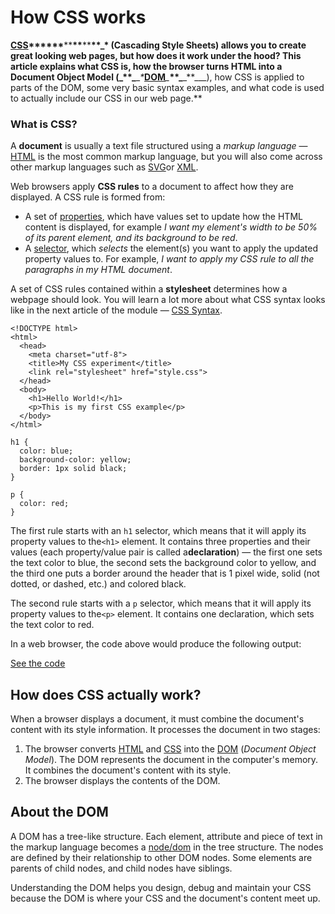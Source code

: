 # How CSS works

**[CSS](https://developer.mozilla.org/en-US/docs/Glossary/CSS "CSS: CSS (Cascading Style Sheets) is a declarative language that controls how webpages look in the browser.")****\*\***\*\***\*\***\*\***\*\*****_\* \(Cascading Style Sheets\) allows you to create great looking web pages, but how does it work under the hood? This article explains what CSS is, how the browser turns HTML into a Document Object Model \(\_****\***__\*\___\__\*_[__DOM__](https://developer.mozilla.org/en-US/docs/Glossary/DOM "DOM: The DOM (Document Object Model) is an API that represents and interacts with any HTML or XML document. The DOM is a document model loaded in the browser and representing the document as a node tree, where each node represents part of the document (e.g. an element, text string, or comment).")_\__**\**_**\_**\_\_\_\), how CSS is applied to parts of the DOM, some very basic syntax examples, and what code is used to actually include our CSS in our web page.\*\*

### **What is CSS?**

A **document** is usually a text file structured using a _markup language_ — [HTML](https://developer.mozilla.org/en-US/docs/Glossary/HTML "HTML: HTML (HyperText Markup Language) is a descriptive language that specifies webpage structure.") is the most common markup language, but you will also come across other markup languages such as [SVG](https://developer.mozilla.org/en-US/docs/Glossary/SVG "SVG: Scalable Vector Graphics (SVG) is a 2D vector image format based on an XML syntax.")or [XML](https://developer.mozilla.org/en-US/docs/Glossary/XML "XML: eXtensible Markup Language (XML) is a generic markup language specified by the W3C. The information technology (IT) industry uses many languages based on XML as data-description languages.").

Web browsers apply **CSS rules** to a document to affect how they are displayed. A CSS rule is formed from:

* A set of [properties](https://developer.mozilla.org/en-US/docs/Glossary/property/CSS "properties: A CSS property is a characteristic (like color) whose associated value defines one aspect of how the browser should display the element."), which have values set to update how the HTML content is displayed, for example _I want my element's width to be 50% of its parent element, and its background to be red_.
* A [selector](https://developer.mozilla.org/en-US/docs/Glossary/CSS_Selector "selector: A CSS selector is a pattern rule that matches style rules to a specific element (or elements). The selector begins a rule set and precedes definitions of how the element(s) should look."), which _selects_ the element\(s\) you want to apply the updated property values to. For example, _I want to apply my CSS rule to all the paragraphs in my HTML document_.

A set of CSS rules contained within a **stylesheet** determines how a webpage should look. You will learn a lot more about what CSS syntax looks like in the next article of the module — [CSS Syntax](https://developer.mozilla.org/en-US/docs/Learn/CSS/Introduction_to_CSS/Syntax).

```
<!DOCTYPE html>
<html>
  <head>
    <meta charset="utf-8">
    <title>My CSS experiment</title>
    <link rel="stylesheet" href="style.css">
  </head>
  <body>
    <h1>Hello World!</h1>
    <p>This is my first CSS example</p>
  </body>
</html>
```

```
h1 {
  color: blue;
  background-color: yellow;
  border: 1px solid black;
}

p {
  color: red;
}
```

The first rule starts with an `h1` selector, which means that it will apply its property values to the`<h1>` element. It contains three properties and their values \(each property\/value pair is called a**declaration**\) — the first one sets the text color to blue, the second sets the background color to yellow, and the third one puts a border around the header that is 1 pixel wide, solid \(not dotted, or dashed, etc.\) and colored black.

The second rule starts with a `p` selector, which means that it will apply its property values to the`<p>` element. It contains one declaration, which sets the text color to red.

In a web browser, the code above would produce the following output:

[See the code](https://denishromenko.gitbooks.io/codeacademy_doc/content/introduction_to_css/ex4.html)

## **How does CSS actually work?**

When a browser displays a document, it must combine the document's content with its style information. It processes the document in two stages:

1. The browser converts [HTML](https://developer.mozilla.org/en-US/docs/Glossary/HTML "HTML: HTML (HyperText Markup Language) is a descriptive language that specifies webpage structure.") and [CSS](https://developer.mozilla.org/en-US/docs/Glossary/CSS "CSS: CSS (Cascading Style Sheets) is a declarative language that controls how webpages look in the browser.") into the [DOM](https://developer.mozilla.org/en-US/docs/Glossary/DOM "DOM: The DOM (Document Object Model) is an API that represents and interacts with any HTML or XML document. The DOM is a document model loaded in the browser and representing the document as a node tree, where each node represents part of the document (e.g. an element, text string, or comment).") \(_Document Object Model_\). The DOM represents the document in the computer's memory. It combines the document's content with its style.
2. The browser displays the contents of the DOM.

## **About the DOM**

A DOM has a tree-like structure. Each element, attribute and piece of text in the markup language becomes a [node\/dom](https://developer.mozilla.org/en-US/docs/Glossary/node/dom "node/dom: Technical review completed. Editorial review completed.") in the tree structure. The nodes are defined by their relationship to other DOM nodes. Some elements are parents of child nodes, and child nodes have siblings.

Understanding the DOM helps you design, debug and maintain your CSS because the DOM is where your CSS and the document's content meet up.



